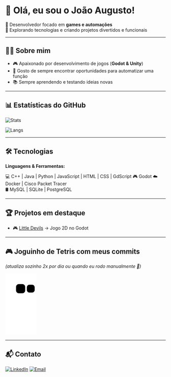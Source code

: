 # 👋 Olá, eu sou o João Augusto!

🎯 Desenvolvedor focado em **games e automações**  
🚀 Explorando tecnologias e criando projetos divertidos e funcionais  

---

## 👨‍💻 Sobre mim
- 🎮 Apaixonado por desenvolvimento de jogos (**Godot & Unity**)
- 🤖 Gosto de sempre encontrar oportunidades para automatizar uma função
- 📚 Sempre aprendendo e testando ideias novas  

---

## 📊 Estatísticas do GitHub
![Stats](https://github-readme-stats.vercel.app/api?username=joaoaugustoaquino&show_icons=true&theme=radical)

![Langs](https://github-readme-stats.vercel.app/api/top-langs/?username=joaoaugustoaquino&layout=compact&theme=radical)

---

## 🛠️ Tecnologias
**Linguagens & Ferramentas:**  

💻 C++ | Java | Python | JavaScript | HTML | CSS | GdScript 
🎮 Godot 
☁️ Docker | Cisco Packet Tracer  
🛢️ MySQL | SQLite | PostgreSQL

---

## 🏆 Projetos em destaque
- 🎮 [Little Devils](https://github.com/joaoaugustoaquino/New-Little-Devils) → Jogo 2D no Godot

---

## 🎮 Joguinho de Tetris com meus commits
*(atualiza sozinho 2x por dia ou quando eu rodo manualmente 🚀)*  

![Tetris SVG](https://github.com/joaoaugustoaquino/joaoaugustoaquino/blob/output/github-tetris.svg)


---

## 📬 Contato
[![LinkedIn](https://img.shields.io/badge/LinkedIn-blue?logo=linkedin&logoColor=white)](https://www.linkedin.com/in/joaoaugusto-aquino)
[![Email](https://img.shields.io/badge/Email-red?logo=gmail&logoColor=white)](mailto:joao.guto.07@gmail.com)
